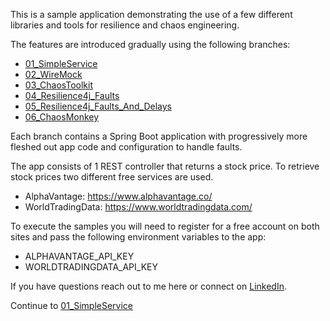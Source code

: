This is a sample application demonstrating the use of a few different libraries and tools for resilience and chaos engineering.

The features are introduced gradually using the following branches:

* [01_SimpleService](tree/01_Simple_Service)
* [02_WireMock](tree/02_WireMock)
* [03_ChaosToolkit](tree/03_ChaosToolkit)
* [04_Resilience4j_Faults](tree/04_Resilience4j_Faults)
* [05_Resilience4j_Faults_And_Delays](tree/05_Resilience4j_Faults_And_Delays)
* [06_ChaosMonkey](tree/06_ChaosMonkey)


Each branch contains a Spring Boot application with progressively more fleshed out app code and configuration to handle faults.

The app consists of 1 REST controller that returns a stock price. To retrieve stock prices two different free services are used.

* AlphaVantage: https://www.alphavantage.co/
* WorldTradingData: https://www.worldtradingdata.com/

To execute the samples you will need to register for a free account on both sites and pass the following environment variables to the app:
* ALPHAVANTAGE_API_KEY
* WORLDTRADINGDATA_API_KEY

If you have questions reach out to me here or connect on [LinkedIn](https://www.linkedin.com/in/ericwyles/).

Continue to [01_SimpleService](tree/01_Simple_Service)




